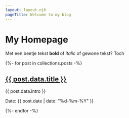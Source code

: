```yaml
---
layout: layout.njk
pageTitle: Welcome to my blog
---
```


# My Homepage

Met een beetje tekst **bold** of _italic_ of gewone tekst? Toch

{%- for post in collections.posts -%}
    <h2><a href="{{ post.url }}">{{ post.data.title }}</a></h2>
    <p>{{ post.data.intro }}</p>
    <p>Date: {{ post.date | date: "%d-%m-%Y" }}</p>
{%- endfor -%}